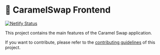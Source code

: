 # 🥞 CaramelSwap Frontend

[![Netlify Status](https://api.netlify.com/api/v1/badges/7bebf1a3-be7b-4165-afd1-446256acd5e3/deploy-status)](https://app.netlify.com/sites/pancake-prod/deploys)

This project contains the main features of the Caramel Swap application.

If you want to contribute, please refer to the [contributing guidelines](./CONTRIBUTING.md) of this project.
